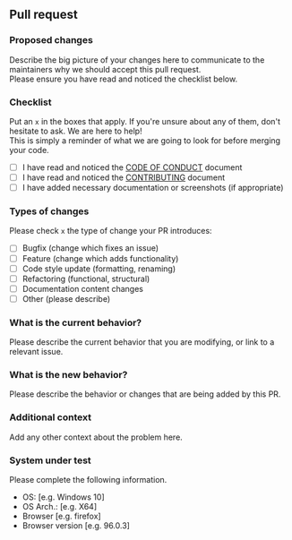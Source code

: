 ## Pull request

### Proposed changes

Describe the big picture of your changes here to communicate to the maintainers why we should accept this pull request.<br>
Please ensure you have read and noticed the checklist below.

### Checklist

Put an `x` in the boxes that apply. If you're unsure about any of them, don't hesitate to ask. We are here to help!<br>
This is simply a reminder of what we are going to look for before merging your code.

- [ ] I have read and noticed the [CODE OF CONDUCT](https://github.com/Sven-Seyfert/VSCode-AutoItSnippets/blob/main/docs/CODE_OF_CONDUCT.md) document
- [ ] I have read and noticed the [CONTRIBUTING](https://github.com/Sven-Seyfert/VSCode-AutoItSnippets/blob/main/docs/CONTRIBUTING.md) document
- [ ] I have added necessary documentation or screenshots (if appropriate)

### Types of changes

Please check `x` the type of change your PR introduces:

- [ ] Bugfix (change which fixes an issue)
- [ ] Feature (change which adds functionality)
- [ ] Code style update (formatting, renaming)
- [ ] Refactoring (functional, structural)
- [ ] Documentation content changes
- [ ] Other (please describe)

### What is the current behavior?

Please describe the current behavior that you are modifying, or link to a relevant issue.

### What is the new behavior?

Please describe the behavior or changes that are being added by this PR.

### Additional context

Add any other context about the problem here.

### System under test

Please complete the following information.

- OS: [e.g. Windows 10]
- OS Arch.: [e.g. X64]
- Browser [e.g. firefox]
- Browser version [e.g. 96.0.3]
